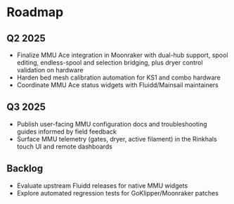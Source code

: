 # Roadmap

## Q2 2025
- Finalize MMU Ace integration in Moonraker with dual-hub support, spool editing, endless-spool and selection bridging, plus dryer control validation on hardware
- Harden bed mesh calibration automation for KS1 and combo hardware
- Coordinate MMU Ace status widgets with Fluidd/Mainsail maintainers

## Q3 2025
- Publish user-facing MMU configuration docs and troubleshooting guides informed by field feedback
- Surface MMU telemetry (gates, dryer, active filament) in the Rinkhals touch UI and remote dashboards

## Backlog
- Evaluate upstream Fluidd releases for native MMU widgets
- Explore automated regression tests for GoKlipper/Moonraker patches
